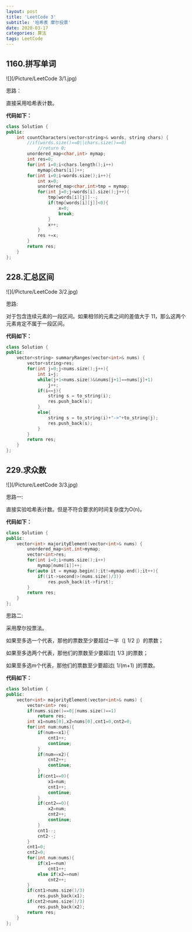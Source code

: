```yaml
---
layout: post
title: 'LeetCode 3'
subtitle: '哈希表 摩尔投票'
date: 2020-03-17
categories: 算法
tags: LeetCode
---
```


## 1160.拼写单词

![](/Picture/LeetCode 3/1.jpg)

思路：

直接采用哈希表计数。

**代码如下：**

```c++
class Solution {
public:
    int countCharacters(vector<string>& words, string chars) {
        //if(words.size()==0||chars.size()==0)
            //return 0;
    	unordered_map<char,int> mymap;
    	int res=0;
    	for(int i=0;i<chars.length();i++)
    		mymap[chars[i]]++;
    	for(int i=0;i<words.size();i++){
    		int x=0;
    		unordered_map<char,int>tmp = mymap;
    		for(int j=0;j<words[i].size();j++){
    			tmp[words[i][j]]--;
    			if(tmp[words[i][j]]<0){
                    x=0;
    				break;
    			}
    			x++;
    		}
    		res +=x;
    	}
    	return res;
    }
};
```

## 228.汇总区间

![](/Picture/LeetCode 3/2.jpg)

思路:

对于包含连续元素的一段区间。如果相邻的元素之间的差值大于 11，那么这两个元素肯定不属于一段区间。

**代码如下：**

```c++
class Solution {
public:
    vector<string> summaryRanges(vector<int>& nums) {
    	vector<string>res;
    	for(int j=0;j<nums.size();j++){
    		int i=j;
    		while(j+1<nums.size()&&nums[j+1]==nums[j]+1)
    			j++;
    		if(i==j){
    			string s = to_string(i);
    			res.push_back(s);
    		}
    		else{
    			string s = to_string(i)+"->"+to_string(j);
    			res.push_back(s);
    		}
    	}
    	return res;
    }
};
```

## 229.求众数

![](/Picture/LeetCode 3/3.jpg)

思路一:

直接实验哈希表计数。但是不符合要求的时间复杂度为O(n)。

**代码如下：**

```c++
class Solution {
public:
    vector<int> majorityElement(vector<int>& nums) {
    	unordered_map<int,int>mymap;
    	vector<int>res;
    	for(int i=0;i<nums.size();i++)
    		mymap[nums[i]]++;
    	for(auto it = mymap.begin();it!=mymap.end();it++){
    		if((it->second)>(nums.size()/3))
    			res.push_back(it->first);
    	}
    	return res;
    }
};

```

思路二:

采用摩尔投票法。

如果至多选一个代表，那他的票数至少要超过一半（⌊ 1/2 ⌋）的票数；

如果至多选两个代表，那他们的票数至少要超过⌊ 1/3 ⌋的票数；

如果至多选m个代表，那他们的票数至少要超过⌊ 1/(m+1) ⌋的票数。

**代码如下：**

```c++
class Solution {
public:
    vector<int> majorityElement(vector<int>& nums) {
    	vector<int> res;
    	if(nums.size()==0||nums.size()==1)
    		return res;
    	int x1=nums[0],x2=nums[0],cnt1=0,cnt2=0;
    	for(int num:nums){
    		if(num==x1){
    			cnt1++;
    			continue;
    		}
    		if(num==x2){
    			cnt2++;
    			continue;
    		}
    		if(cnt1==0){
    			x1=num;
    			cnt1++;
    			continue;
    		}
    		if(cnt2==0){
    			x2=num;
    			cnt2++;
    			continue;
    		}
    		cnt1--;
    		cnt2--;
    	}
    	cnt1=0;
    	cnt2=0;
    	for(int num:nums){
    		if(x1==num)
    			cnt1++;
    		else if(x2==num)
    			cnt2++;
    	}
    	if(cnt1>nums.size()/3)
    		res.push_back(x1);
    	if(cnt2>nums.size()/3)
    		res.push_back(x2);
    	return res;
    }
};
```

